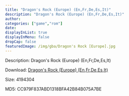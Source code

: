```yaml
---
title: "Dragon's Rock (Europe) (En,Fr,De,Es,It)"
description: "Dragon's Rock (Europe) (En,Fr,De,Es,It)"
author: 
categories: ["game","rom"]
date: 
displayInList: true
displayInMenu: false
dropCap: false
featuredImage: /img/gba/Dragon's Rock [Europe].jpg
---
```


Description: Dragon's Rock (Europe) (En,Fr,De,Es,It)

Download: <a style="text-decoration:underline;" href="https://mega.nz/#!COAkVAgZ!LJOHPJomcc1QJyo5MgvdR2dh-mfN-XkZDfhcHesz0t8" target = "_blank" rel = "nofollow" > Dragon's Rock (Europe) (En,Fr,De,Es,It)</a>

Size: 4194304

MD5: CC979F837ABD1318BFA42B84B075A7BE


